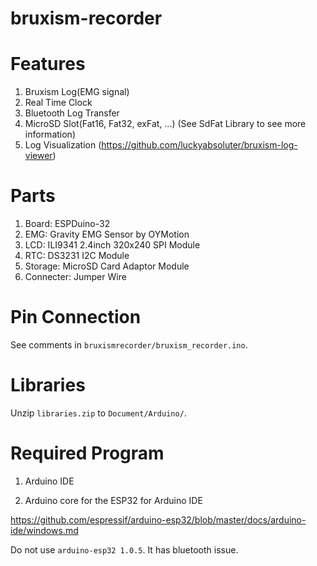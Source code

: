 # bruxism-recorder

# Features
1. Bruxism Log(EMG signal)
2. Real Time Clock
3. Bluetooth Log Transfer
4. MicroSD Slot(Fat16, Fat32, exFat, ...) (See SdFat Library to see more information)
5. Log Visualization (https://github.com/luckyabsoluter/bruxism-log-viewer)

# Parts
1. Board: ESPDuino-32
2. EMG: Gravity EMG Sensor by OYMotion
3. LCD: ILI9341 2.4inch 320x240 SPI Module
4. RTC: DS3231 I2C Module
5. Storage: MicroSD Card Adaptor Module
6. Connecter: Jumper Wire

# Pin Connection
See comments in `bruxismrecorder/bruxism_recorder.ino`.

# Libraries
Unzip `libraries.zip` to `Document/Arduino/`.

# Required Program
1. Arduino IDE

2. Arduino core for the ESP32 for Arduino IDE

https://github.com/espressif/arduino-esp32/blob/master/docs/arduino-ide/windows.md

Do not use `arduino-esp32 1.0.5`. It has bluetooth issue.
